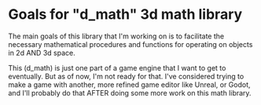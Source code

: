 Goals for "d_math" 3d math library
===

The main goals of this library that I'm working on is to facilitate the necessary
mathematical procedures and functions for operating on objects in 2d AND 3d space.
  
This (d_math) is just one part of a game engine that I want to get to eventually. But as of
now, I'm not ready for that. I've considered trying to make a game with another,
more refined game editor like Unreal, or Godot, and I'll probably do that AFTER
doing some more work on this math library.